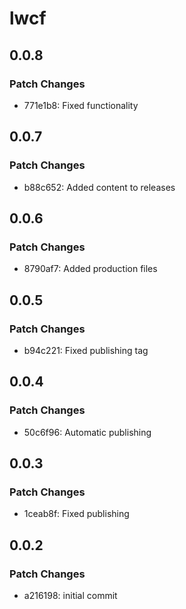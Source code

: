 # lwcf

## 0.0.8

### Patch Changes

- 771e1b8: Fixed functionality

## 0.0.7

### Patch Changes

- b88c652: Added content to releases

## 0.0.6

### Patch Changes

- 8790af7: Added production files

## 0.0.5

### Patch Changes

- b94c221: Fixed publishing tag

## 0.0.4

### Patch Changes

- 50c6f96: Automatic publishing

## 0.0.3

### Patch Changes

- 1ceab8f: Fixed publishing

## 0.0.2

### Patch Changes

- a216198: initial commit
